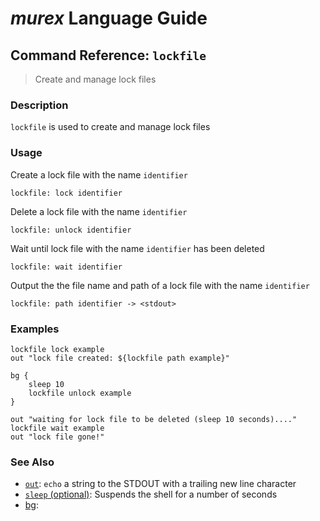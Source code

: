 # _murex_ Language Guide

## Command Reference: `lockfile`

> Create and manage lock files

### Description

`lockfile` is used to create and manage lock files

### Usage

Create a lock file with the name `identifier`

    lockfile: lock identifier
    
Delete a lock file with the name `identifier`

    lockfile: unlock identifier
    
Wait until lock file with the name `identifier` has been deleted

    lockfile: wait identifier
    
Output the the file name and path of a lock file with the name `identifier`

    lockfile: path identifier -> <stdout>

### Examples

    lockfile lock example
    out "lock file created: ${lockfile path example}"
    
    bg {
        sleep 10
        lockfile unlock example
    }
    
    out "waiting for lock file to be deleted (sleep 10 seconds)...."
    lockfile wait example
    out "lock file gone!"

### See Also

* [`out`](../commands/out.md):
  `echo` a string to the STDOUT with a trailing new line character
* [`sleep` (optional)](../commands/sleep.md):
  Suspends the shell for a number of seconds
* [bg](../commands/bg.md):
  